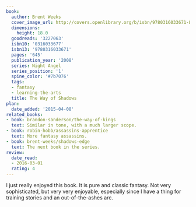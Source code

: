 ```yaml
---
book:
  author: Brent Weeks
  cover_image_url: http://covers.openlibrary.org/b/isbn/9780316033671-L.jpg
  dimensions:
    height: 18.0
  goodreads: '3227063'
  isbn10: '0316033677'
  isbn13: '9780316033671'
  pages: '645'
  publication_year: '2008'
  series: Night Angel
  series_position: '1'
  spine_color: '#7b7076'
  tags:
  - fantasy
  - learning-the-arts
  title: The Way of Shadows
plan:
  date_added: '2015-04-08'
related_books:
- book: brandon-sanderson/the-way-of-kings
  text: Similar in tone, with a much larger scope.
- book: robin-hobb/assassins-apprentice
  text: More fantasy assassins.
- book: brent-weeks/shadows-edge
  text: The next book in the series.
review:
  date_read:
  - 2016-03-01
  rating: 4
---
```


I just really enjoyed this book. It is pure and classic fantasy. Not very sophisticated, but very very enjoyable,
especially since I have a thing for training stories and an out-of-the-ashes arc.
